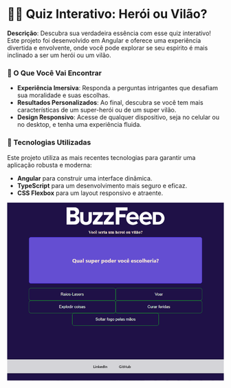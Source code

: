 # 🦸‍♂️ Quiz Interativo: Herói ou Vilão?

**Descrição**: Descubra sua verdadeira essência com esse quiz interativo! Este projeto foi desenvolvido em Angular e oferece uma experiência divertida e envolvente, onde você pode explorar se seu espírito é mais inclinado a ser um herói ou um vilão.

### 🌟 O Que Você Vai Encontrar

- **Experiência Imersiva**: Responda a perguntas intrigantes que desafiam sua moralidade e suas escolhas.
- **Resultados Personalizados**: Ao final, descubra se você tem mais características de um super-herói ou de um super vilão.
- **Design Responsivo**: Acesse de qualquer dispositivo, seja no celular ou no desktop, e tenha uma experiência fluida.

### 🚀 Tecnologias Utilizadas

Este projeto utiliza as mais recentes tecnologias para garantir uma aplicação robusta e moderna:
- **Angular** para construir uma interface dinâmica.
- **TypeScript** para um desenvolvimento mais seguro e eficaz.
- **CSS Flexbox** para um layout responsivo e atraente.

![Texto alternativo](https://raw.githubusercontent.com/adriano-gil/angular-buzzfeed-quizz-project/refs/heads/main/src/assets/imgs/angular%20buzzfeed%20interface.png)
